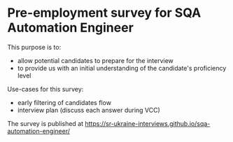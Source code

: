 # Pre-employment survey for SQA Automation Engineer

This purpose is to:
- allow potential candidates to prepare for the interview
- to provide us with an initial understanding of the candidate's proficiency level

Use-cases for this survey:
- early filtering of candidates flow
- interview plan (discuss each answer during VCC)

The survey is published at https://sr-ukraine-interviews.github.io/sqa-automation-engineer/